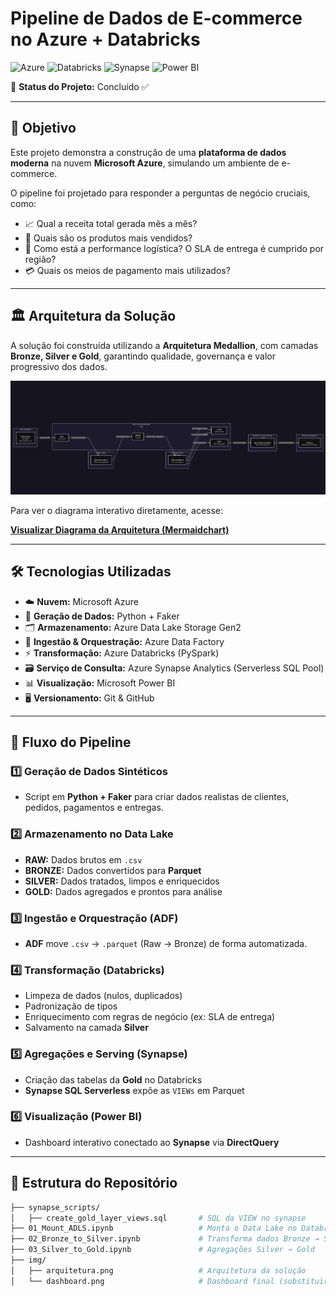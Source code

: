 # Pipeline de Dados de E-commerce no Azure + Databricks

![Azure](https://img.shields.io/badge/Azure-0078D4?style=for-the-badge&logo=microsoftazure&logoColor=white)
![Databricks](https://img.shields.io/badge/Databricks-FF3621?style=for-the-badge&logo=databricks&logoColor=white)
![Synapse](https://img.shields.io/badge/Azure%20Synapse-62B5E5?style=for-the-badge&logo=microsoftazure&logoColor=white)
![Power BI](https://img.shields.io/badge/Power%20BI-F2C811?style=for-the-badge&logo=powerbi&logoColor=black)

📌 **Status do Projeto:** Concluído ✅

---

## 🎯 Objetivo

Este projeto demonstra a construção de uma **plataforma de dados moderna** na nuvem **Microsoft Azure**, simulando um ambiente de e-commerce.  

O pipeline foi projetado para responder a perguntas de negócio cruciais, como:

- 📈 Qual a receita total gerada mês a mês?  
- 🛒 Quais são os produtos mais vendidos?  
- 🚚 Como está a performance logística? O SLA de entrega é cumprido por região?  
- 💳 Quais os meios de pagamento mais utilizados?  

---

## 🏛️ Arquitetura da Solução

A solução foi construída utilizando a **Arquitetura Medallion**, com camadas **Bronze, Silver e Gold**, garantindo qualidade, governança e valor progressivo dos dados.

<p align="center">
  <img src="/arquitetura.png" alt="Arquitetura da Solução" width="700"/>
</p>

Para ver o diagrama interativo diretamente, acesse:

**[Visualizar Diagrama da Arquitetura (Mermaidchart)](https://www.mermaidchart.com/app/projects/6fab53bf-d6e7-4692-a81b-6659381204ff/diagrams/23cf64a2-1536-4232-8b4c-35f81ab0e769/version/v0.1/edit)**

---

## 🛠️ Tecnologias Utilizadas

- ☁️ **Nuvem:** Microsoft Azure  
- 🐍 **Geração de Dados:** Python + Faker  
- 🗂️ **Armazenamento:** Azure Data Lake Storage Gen2  
- 🔄 **Ingestão & Orquestração:** Azure Data Factory  
- ⚡ **Transformação:** Azure Databricks (PySpark)  
- 🗃️ **Serviço de Consulta:** Azure Synapse Analytics (Serverless SQL Pool)  
- 📊 **Visualização:** Microsoft Power BI  
- 🖥️ **Versionamento:** Git & GitHub  

---

## 🔄 Fluxo do Pipeline

### 1️⃣ Geração de Dados Sintéticos
- Script em **Python + Faker** para criar dados realistas de clientes, pedidos, pagamentos e entregas.

### 2️⃣ Armazenamento no Data Lake
- **RAW:** Dados brutos em `.csv`  
- **BRONZE:** Dados convertidos para **Parquet**  
- **SILVER:** Dados tratados, limpos e enriquecidos  
- **GOLD:** Dados agregados e prontos para análise  

### 3️⃣ Ingestão e Orquestração (ADF)
- **ADF** move `.csv` → `.parquet` (Raw → Bronze) de forma automatizada.

### 4️⃣ Transformação (Databricks)
- Limpeza de dados (nulos, duplicados)  
- Padronização de tipos  
- Enriquecimento com regras de negócio (ex: SLA de entrega)  
- Salvamento na camada **Silver**  

### 5️⃣ Agregações e Serving (Synapse)
- Criação das tabelas da **Gold** no Databricks  
- **Synapse SQL Serverless** expõe as `VIEWs` em Parquet  

### 6️⃣ Visualização (Power BI)
- Dashboard interativo conectado ao **Synapse** via **DirectQuery**  

---

## 📁 Estrutura do Repositório

```bash
├── synapse_scripts/
│   ├── create_gold_layer_views.sql       # SQL da VIEW no synapse
├── 01_Mount_ADLS.ipynb                   # Monta o Data Lake no Databricks
├── 02_Bronze_to_Silver.ipynb             # Transforma dados Bronze → Silver
├── 03_Silver_to_Gold.ipynb               # Agregações Silver → Gold
├── img/ 
│   ├── arquitetura.png                   # Arquitetura da solução
│   └── dashboard.png                     # Dashboard final (substituir)

